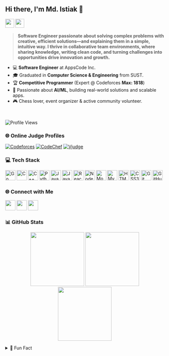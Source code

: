 ## Hi there, I'm Md. Istiak 👋

<p align="left">
  <img src="https://img.shields.io/badge/Software%20Engineer%20@%20AppsCode%20Inc.-29A8DF?style=for-the-badge&logo=appscode&logoColor=white" height="28">
  <img src="https://img.shields.io/badge/SUST%20CSE%20Graduate-FFD700?style=for-the-badge&logo=graduation-cap&logoColor=black" height="28">
</p>

> **Software Engineer passionate about solving complex problems with creative, efficient solutions—and explaining them in a simple, intuitive way. I thrive in collaborative team environments, where sharing knowledge, writing clean code, and turning challenges into opportunities drive innovation and growth.**

* 💻 **Software Engineer** at AppsCode Inc.
* 🎓 Graduated in **Computer Science & Engineering** from SUST.
* 🏆 **Competitive Programmer** (Expert @ Codeforces **Max: 1818**)
* 🤖 Passionate about **AI/ML**, building real-world solutions and scalable apps.
* 🎮 Chess lover, event organizer & active community volunteer.

<br>

![Profile Views](https://komarev.com/ghpvc/?username=Istiak2019331114)
<br>


### 🌐 Online Judge Profiles

[![Codeforces](https://img.shields.io/badge/Codeforces-istiak_a2i-1f8ef1?style=for-the-badge&logo=codeforces)](https://codeforces.com/profile/istiak_a2i)
[![CodeChef](https://img.shields.io/badge/CodeChef-istiak_a2i-5b4638?style=for-the-badge&logo=codechef)](https://www.codechef.com/users/istiak_a2i)
[![Vjudge](https://img.shields.io/badge/Vjudge-istiak2019331114-orange?style=for-the-badge)](https://vjudge.net/user/istiak2019331114)


### 💻 Tech Stack

<p align="left">
  <!-- Go -->
  <img src="https://cdn.jsdelivr.net/gh/devicons/devicon/icons/go/go-original.svg" alt="Go" height="32"/>
  <!-- C -->
  <img src="https://cdn.jsdelivr.net/gh/devicons/devicon/icons/c/c-original.svg" alt="C" height="32"/>
  <!-- C++ -->
  <img src="https://cdn.jsdelivr.net/gh/devicons/devicon/icons/cplusplus/cplusplus-original.svg" alt="C++" height="32"/>
  <!-- Python -->
  <img src="https://cdn.jsdelivr.net/gh/devicons/devicon/icons/python/python-original.svg" alt="Python" height="32"/>
  <!-- Java -->
  <img src="https://cdn.jsdelivr.net/gh/devicons/devicon/icons/java/java-original.svg" alt="Java" height="32"/>
  <!-- JavaScript -->
  <img src="https://cdn.jsdelivr.net/gh/devicons/devicon/icons/javascript/javascript-original.svg" alt="JavaScript" height="32"/>
  <!-- React -->
  <img src="https://cdn.jsdelivr.net/gh/devicons/devicon/icons/react/react-original.svg" alt="React" height="32"/>
  <!-- NodeJS -->
  <img src="https://cdn.jsdelivr.net/gh/devicons/devicon/icons/nodejs/nodejs-original.svg" alt="NodeJS" height="32"/>
  <!-- MongoDB -->
  <img src="https://cdn.jsdelivr.net/gh/devicons/devicon/icons/mongodb/mongodb-original.svg" alt="MongoDB" height="32"/>
  <!-- MySQL -->
  <img src="https://cdn.jsdelivr.net/gh/devicons/devicon/icons/mysql/mysql-original.svg" alt="MySQL" height="32"/>
  <!-- HTML5 -->
  <img src="https://cdn.jsdelivr.net/gh/devicons/devicon/icons/html5/html5-original.svg" alt="HTML5" height="32"/>
  <!-- CSS3 -->
  <img src="https://cdn.jsdelivr.net/gh/devicons/devicon/icons/css3/css3-original.svg" alt="CSS3" height="32"/>
  <!-- Git -->
  <img src="https://cdn.jsdelivr.net/gh/devicons/devicon/icons/git/git-original.svg" alt="Git" height="32"/>
  <!-- GitHub -->
  <img src="https://cdn.jsdelivr.net/gh/devicons/devicon/icons/github/github-original.svg" alt="GitHub" height="32"/>
</p>


### 🌐 Connect with Me

<p>
  <a href="https://www.linkedin.com/in/md-istiak-192a98237/" target="_blank"><img src="https://img.shields.io/badge/-LinkedIn-0077B5?style=for-the-badge&logo=linkedin&logoColor=white" height="32"></a>
  <a href="https://github.com/Istiak2019331114" target="_blank"><img src="https://img.shields.io/badge/-GitHub-181717?style=for-the-badge&logo=github&logoColor=white" height="32"></a>
  <a href="mailto:istiakurrahman50@gmail.com"><img src="https://img.shields.io/badge/-Gmail-D14836?style=for-the-badge&logo=gmail&logoColor=white" height="32"></a>
</p>

### 📊 GitHub Stats

<p align="center">
  <img src="https://github-readme-stats.vercel.app/api?username=Istiak2019331114&show_icons=true&theme=radical" height="170">
  <img src="https://github-readme-stats.vercel.app/api/top-langs/?username=Istiak2019331114&layout=compact&theme=radical" height="170">
  <img src="https://github-readme-streak-stats.herokuapp.com?user=Istiak2019331114&theme=radical" height="170">
</p>

<details>
  <summary>🎯 Fun Fact</summary>
  <ul>
    <li>Chess fan and tournament coordinator</li>
    <li>Set official problems for programming contests</li>
    <li>Love solving algorithmic puzzles and building scalable apps</li>
    <li>Currently coding and living in Dhaka!</li>
  </ul>
</details>
